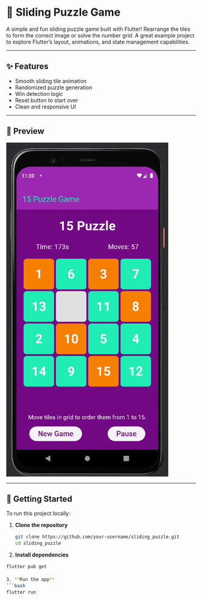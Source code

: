 # 🧩 Sliding Puzzle Game

A simple and fun sliding puzzle game built with Flutter! Rearrange the tiles to form the correct image or solve the number grid. A great example project to explore Flutter’s layout, animations, and state management capabilities.

---

## ✨ Features

- Smooth sliding tile animation  
- Randomized puzzle generation  
- Win detection logic  
- Reset button to start over  
- Clean and responsive UI  

---

## 📸 Preview

![Sliding Puzzle Preview](assets/screenshot.png)

---

## 🚀 Getting Started

To run this project locally:

1. **Clone the repository**
   ```bash
   git clone https://github.com/your-username/sliding_puzzle.git
   cd sliding_puzzle

2. **Install dependencies**
```bash
flutter pub get

3. **Run the app**
```bash
flutter run
